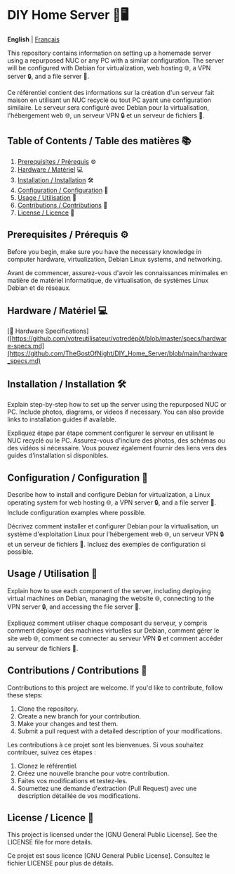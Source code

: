 # DIY Home Server 🏡🖥️

**English** | [Français](#serveur-maison-🏡🖥️)

This repository contains information on setting up a homemade server using a repurposed NUC or any PC with a similar configuration. The server will be configured with Debian for virtualization, web hosting 🌐, a VPN server 🔒, and a file server 📁.

Ce référentiel contient des informations sur la création d'un serveur fait maison en utilisant un NUC recyclé ou tout PC ayant une configuration similaire. Le serveur sera configuré avec Debian pour la virtualisation, l'hébergement web 🌐, un serveur VPN 🔒 et un serveur de fichiers 📁.

## Table of Contents / Table des matières 📚

1. [Prerequisites / Prérequis](#prerequisites--prérequis) ⚙️
2. [Hardware / Matériel](#hardware--matériel) 💻
3. [Installation / Installation](#installation--installation) 🛠️
4. [Configuration / Configuration](#configuration--configuration) 🧰
5. [Usage / Utilisation](#usage--utilisation) 🚀
6. [Contributions / Contributions](#contributions--contributions) 🤝
7. [License / Licence](#license--licence) 📝

## Prerequisites / Prérequis ⚙️

Before you begin, make sure you have the necessary knowledge in computer hardware, virtualization, Debian Linux systems, and networking.

Avant de commencer, assurez-vous d'avoir les connaissances minimales en matière de matériel informatique, de virtualisation, de systèmes Linux Debian et de réseaux.

## Hardware / Matériel 💻

[📄 Hardware Specifications]([https://github.com/votreutilisateur/votredépôt/blob/master/specs/hardware-specs.md](https://github.com/TheGostOfNight/DIY_Home_Server/blob/main/hardware_specs.md)

## Installation / Installation 🛠️

Explain step-by-step how to set up the server using the repurposed NUC or PC. Include photos, diagrams, or videos if necessary. You can also provide links to installation guides if available.

Expliquez étape par étape comment configurer le serveur en utilisant le NUC recyclé ou le PC. Assurez-vous d'inclure des photos, des schémas ou des vidéos si nécessaire. Vous pouvez également fournir des liens vers des guides d'installation si disponibles.

## Configuration / Configuration 🧰

Describe how to install and configure Debian for virtualization, a Linux operating system for web hosting 🌐, a VPN server 🔒, and a file server 📁. Include configuration examples where possible.

Décrivez comment installer et configurer Debian pour la virtualisation, un système d'exploitation Linux pour l'hébergement web 🌐, un serveur VPN 🔒 et un serveur de fichiers 📁. Incluez des exemples de configuration si possible.

## Usage / Utilisation 🚀

Explain how to use each component of the server, including deploying virtual machines on Debian, managing the website 🌐, connecting to the VPN server 🔒, and accessing the file server 📁.

Expliquez comment utiliser chaque composant du serveur, y compris comment déployer des machines virtuelles sur Debian, comment gérer le site web 🌐, comment se connecter au serveur VPN 🔒 et comment accéder au serveur de fichiers 📁.

## Contributions / Contributions 🤝

Contributions to this project are welcome. If you'd like to contribute, follow these steps:
1. Clone the repository.
2. Create a new branch for your contribution.
3. Make your changes and test them.
4. Submit a pull request with a detailed description of your modifications.

Les contributions à ce projet sont les bienvenues. Si vous souhaitez contribuer, suivez ces étapes :
1. Clonez le référentiel.
2. Créez une nouvelle branche pour votre contribution.
3. Faites vos modifications et testez-les.
4. Soumettez une demande d'extraction (Pull Request) avec une description détaillée de vos modifications.

## License / Licence 📝

This project is licensed under the [GNU General Public License]. See the LICENSE file for more details.

Ce projet est sous licence [GNU General Public License]. Consultez le fichier LICENSE pour plus de détails.
